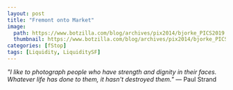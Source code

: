 ```yaml
---
layout: post
title: "Fremont onto Market"
image:
  path: https://www.botzilla.com/blog/archives/pix2014/bjorke_PICS2019.jpg
  thumbnail: https://www.botzilla.com/blog/archives/pix2014/bjorke_PICS2019.jpg
categories: [fStop]
tags: [Liquidity, LiquiditySF]
---
```

<i>"I like to photograph people who have strength and dignity in their faces. Whatever life has done to them, it hasn't destroyed them."</i> &mdash; Paul Strand
